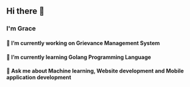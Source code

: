 ## Hi there 👋
### I'm Grace 

#### 🔭 I’m currently working on Grievance Management System
#### 🌱 I’m currently learning Golang Programming Language
#### 💬 Ask me about Machine learning, Website development and Mobile application development
